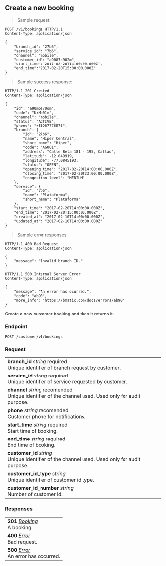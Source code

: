 
## Create a new booking

> Sample request:

```http
POST /v1/bookings HTTP/1.1
Content-Type: application/json

{
    "branch_id": "27b6",
    "service_id": "7b6",
    "channel": "mobile",
    "customer_id": "a9087s902m",
    "start_time":"2017-02-20T14:00:00.000Z",
    "end_time":"2017-02-20T15:00:00.000Z"
}
```

> Sample success response:

```http
HTTP/1.1 201 Created
Content-Type: application/json

{
    "id": "a90mos70om",
    "code": "UxMa01m",
    "channel": "mobile",
    "status": "ACTIVE",
    "phone": "+51987776576",
    "branch": {
        "id": "27b6",
        "name": "Hiper Central",
        "short_name": "Hiper",
        "code": "AG001",
        "address": "Calle Beta 181 - 195, Callao",
        "latitude": -12.049919,
        "longitude": -77.0845193,
        "status": "OPEN",
        "opening_time": "2017-02-20T14:00:00.000Z",
        "closing_time": "2017-02-20T23:00:00.000Z",
        "congestion_level": "MEDIUM"
    },
    "service": {
        "id": "7b6",
        "name": "Plataforma",
        "short_name": "Plataforma"
    },
    "start_time": "2017-02-20T14:00:00.000Z",
    "end_time": "2017-02-20T15:00:00.000Z",
    "created_at": "2017-02-10T14:00:00.000Z",
    "updated_at": "2017-02-10T14:00:00.000Z"
}
```

> Sample error responses:

```http
HTTP/1.1 400 Bad Request
Content-Type: application/json

{
    "message": "Invalid branch ID."
}
```
```http
HTTP/1.1 500 Internal Server Error
Content-Type: application/json

{
    "message": "An error has ocurred.",
    "code": "ab90",
    "more_info": "https://bmatic.com/docs/errors/ab90"
}
```

Create a new customer booking and then it returns it.


### Endpoint

`POST /customer/v1/bookings`

### Request

| |
|:---|
|**branch_id** *string* <span class="required-param">required</span> <br> Unique identifier of branch request by customer. |
|**service_id** *string* <span class="required-param">required</span> <br> Unique identifier of service requested by customer. |
|**channel** *string* <span class="recomended-param">recomended</span><br> Unique identifier of the channel used. Used only for audit purpose. |
|**phone** *string* <span class="recomended-param">recomended</span><br> Customer phone for notifications. |
|**start_time** *string* <span class="required-param">required</span> <br> Start time of booking. |
|**end_time** *string* <span class="required-param">required</span> <br> End time of booking. |
|**customer_id** *string* <br> Unique identifier of the channel used. Used only for audit purpose. |
|**customer_id_type** *string* <br> Unique identifier of customer id type. |
|**customer_id_number** *string*  <br> Number of customer id. |

### Responses

| |
|:---|
|**201** *[Booking](#booking-object)* <br>A booking.|
|**400** *[Error](#error)* <br>Bad request. |
|**500** *[Error](#error)* <br>An error has occurred.|
